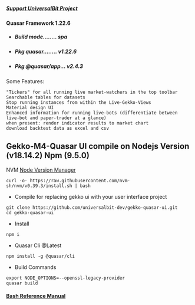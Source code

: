 ##### [Support UniversalBit Project](https://github.com/universalbit-dev/universalbit-dev/tree/main/support)

#### Quasar Framework 1.22.6
- ##### Build mode........ spa
- ##### Pkg quasar........ v1.22.6
- ##### Pkg @quasar/app... v2.4.3

Some Features:

    "Tickers" for all running live market-watchers in the top toolbar
    Searchable tables for datasets
    Stop running instances from within the Live-Gekko-Views
    Material design UI
    Enhanced information for running live-bots (differentiate between live-bot and paper-trader at a glance)
    when present: render indicator results to market chart
    download backtest data as excel and csv


Gekko-M4-Quasar UI compile on Nodejs Version (v18.14.2) Npm (9.5.0)
---
NVM [Node Version Manager](https://github.com/nvm-sh/nvm)
```
curl -o- https://raw.githubusercontent.com/nvm-sh/nvm/v0.39.3/install.sh | bash
```

- Compile for replacing gekko ui with your user interface project
```
git clone https://github.com/universalbit-dev/gekko-quasar-ui.git
cd gekko-quasar-ui
```

- Install
```
npm i
```

- Quasar Cli @Latest
```
npm install -g @quasar/cli
```

- Build Commands
```
export NODE_OPTIONS=--openssl-legacy-provider
quasar build
```



#### [Bash Reference Manual](https://www.gnu.org/software/bash/manual/html_node/index.html)
